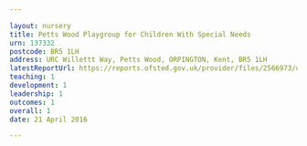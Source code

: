 ```yaml
---

layout: nursery
title: Petts Wood Playgroup for Children With Special Needs
urn: 137332
postcode: BR5 1LH
address: URC Willettt Way, Petts Wood, ORPINGTON, Kent, BR5 1LH
latestReportUrl: https://reports.ofsted.gov.uk/provider/files/2566973/urn/137332.pdf
teaching: 1
development: 1
leadership: 1
outcomes: 1
overall: 1
date: 21 April 2016

---
```

